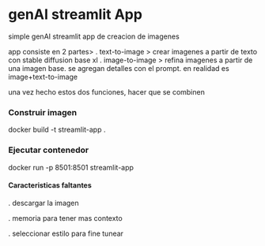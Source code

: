 # genAI streamlit App

simple genAI streamlit app de creacion de imagenes

app consiste en 2 partes>
    . text-to-image > crear imagenes a partir de texto con stable diffusion base xl
    . image-to-image > refina imagenes a partir de una imagen base. se agregan detalles con el prompt. en realidad es image+text-to-image

una vez hecho estos dos funciones, hacer que se combinen


### Construir imagen

docker build -t streamlit-app .


### Ejecutar contenedor

docker run -p 8501:8501 streamlit-app




#### Caracteristicas faltantes

. descargar la imagen

. memoria para tener mas contexto

. seleccionar estilo para fine tunear

